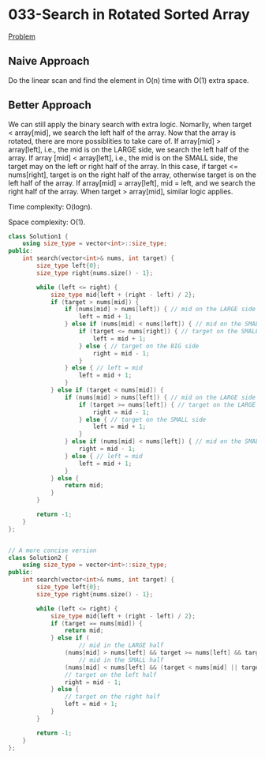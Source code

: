 # 033-Search in Rotated Sorted Array

[Problem](https://leetcode.com/problems/search-in-rotated-sorted-array/)

## Naive Approach

Do the linear scan and find the element in O(n) time with O(1) extra space.

## Better Approach

We can still apply the binary search with extra logic. Nomarlly, when target < array[mid], we search the left half of the array. Now that the array is rotated, there are more possiblities to take care of. If array[mid] > array[left], i.e., the mid is on the LARGE side, we search the left half of the array. If array [mid] < array[left], i.e., the mid is on the SMALL side, the target may on the left or right half of the array. In this case, if target <= nums[right], target is on the right half of the array, otherwise target is on the left half of the array. If array[mid] = array[left], mid = left, and we search the right half of the array. When target > array[mid], similar logic applies.

Time complexity: O(logn).

Space complexity: O(1).

```c++
class Solution1 {
    using size_type = vector<int>::size_type;
public:
    int search(vector<int>& nums, int target) {
        size_type left{0};
        size_type right{nums.size() - 1};

        while (left <= right) {
            size_type mid{left + (right - left) / 2};
            if (target > nums[mid]) {
                if (nums[mid] > nums[left]) { // mid on the LARGE side
                    left = mid + 1;
                } else if (nums[mid] < nums[left]) { // mid on the SMALL side
                    if (target <= nums[right]) { // target on the SMALL side
                        left = mid + 1;
                    } else { // target on the BIG side
                        right = mid - 1;
                    }
                } else { // left = mid
                    left = mid + 1;
                }
            } else if (target < nums[mid]) {
                if (nums[mid] > nums[left]) { // mid on the LARGE side
                    if (target >= nums[left]) { // target on the LARGE side
                        right = mid - 1;
                    } else { // target on the SMALL side
                        left = mid + 1;
                    }
                } else if (nums[mid] < nums[left]) { // mid on the SMALL side
                    right = mid - 1;
                } else { // left = mid
                    left = mid + 1;
                }
            } else {
                return mid;
            }
        }

        return -1;
    }
};


// A more concise version
class Solution2 {
    using size_type = vector<int>::size_type;
public:
    int search(vector<int>& nums, int target) {
        size_type left{0};
        size_type right{nums.size() - 1};

        while (left <= right) {
            size_type mid{left + (right - left) / 2};
            if (target == nums[mid]) {
                return mid;
            } else if (
                    // mid in the LARGE half
                (nums[mid] > nums[left] && target >= nums[left] && target < nums[mid]) ||
                    // mid in the SMALL half
                (nums[mid] < nums[left] && (target < nums[mid] || target > nums[right]))) {
                // target on the left half
                right = mid - 1;
            } else {
                // target on the right half
                left = mid + 1;
            }
        }

        return -1;
    }
};
```
